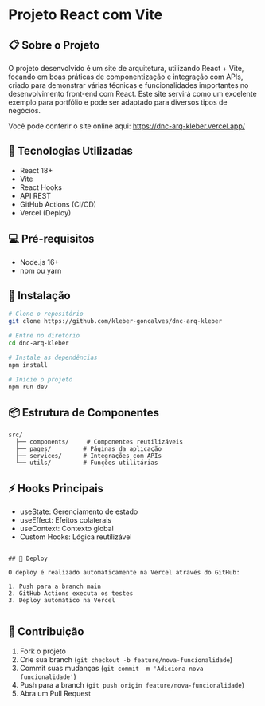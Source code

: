 # Projeto React com Vite

## 📋 Sobre o Projeto

O projeto desenvolvido é um site de arquitetura, utilizando React + Vite, focando em boas práticas de componentização e integração com APIs, criado para demonstrar várias técnicas e funcionalidades importantes no desenvolvimento front-end com React. Este site servirá como um excelente exemplo para portfólio e pode ser adaptado para diversos tipos de negócios.

Você pode conferir o site online aqui: https://dnc-arq-kleber.vercel.app/

## 🚀 Tecnologias Utilizadas

-   React 18+
-   Vite
-   React Hooks
-   API REST
-   GitHub Actions (CI/CD)
-   Vercel (Deploy)

## 💻 Pré-requisitos

-   Node.js 16+
-   npm ou yarn

## 🔧 Instalação

```bash
# Clone o repositório
git clone https://github.com/kleber-goncalves/dnc-arq-kleber

# Entre no diretório
cd dnc-arq-kleber

# Instale as dependências
npm install

# Inicie o projeto
npm run dev
```

## 📦 Estrutura de Componentes

```
src/
  ├── components/     # Componentes reutilizáveis
  ├── pages/         # Páginas da aplicação
  ├── services/      # Integrações com APIs
  └── utils/         # Funções utilitárias
```

## ⚡ Hooks Principais

-   useState: Gerenciamento de estado
-   useEffect: Efeitos colaterais
-   useContext: Contexto global
-   Custom Hooks: Lógica reutilizável

```

## 🚀 Deploy

O deploy é realizado automaticamente na Vercel através do GitHub:

1. Push para a branch main
2. GitHub Actions executa os testes
3. Deploy automático na Vercel


```

## 🤝 Contribuição

1. Fork o projeto
2. Crie sua branch (`git checkout -b feature/nova-funcionalidade`)
3. Commit suas mudanças (`git commit -m 'Adiciona nova funcionalidade'`)
4. Push para a branch (`git push origin feature/nova-funcionalidade`)
5. Abra um Pull Request
